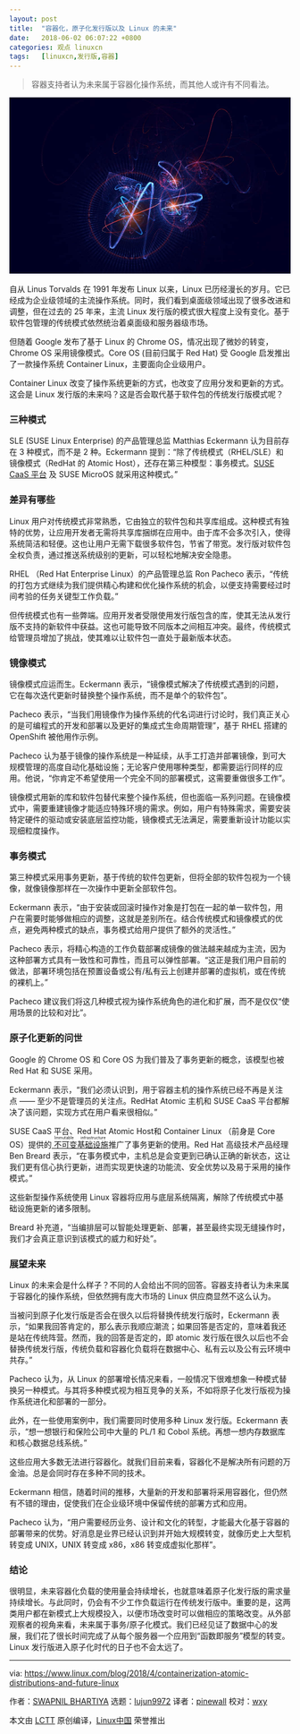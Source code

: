 ```yaml
---
layout: post
title:	"容器化，原子化发行版以及 Linux 的未来"
date:	2018-06-02 06:07:22 +0800 
categories:	观点 linuxcn 
tags:	[linuxcn,发行版,容器]
---
```




> 
> 容器支持者认为未来属于容器化操作系统，而其他人或许有不同看法。
> 
> 
> 


![](/Asserts/Images/album/201806/02/060715t3keov434go5vo4l.jpg)


自从 Linus Torvalds 在 1991 年发布 Linux 以来，Linux 已历经漫长的岁月。它已经成为企业级领域的主流操作系统。同时，我们看到桌面级领域出现了很多改进和调整，但在过去的 25 年来，主流 Linux 发行版的模式很大程度上没有变化。基于软件包管理的传统模式依然统治着桌面级和服务器级市场。


但随着 Google 发布了基于 Linux 的 Chrome OS，情况出现了微妙的转变，Chrome OS 采用镜像模式。Core OS (目前归属于 Red Hat) 受 Google 启发推出了一款操作系统 Container Linux，主要面向企业级用户。


Container Linux 改变了操作系统更新的方式，也改变了应用分发和更新的方式。这会是 Linux 发行版的未来吗？这是否会取代基于软件包的传统发行版模式呢？


### 三种模式


SLE (SUSE Linux Enterprise) 的产品管理总监 Matthias Eckermann 认为目前存在 3 种模式，而不是 2 种。Eckermann 提到：“除了传统模式（RHEL/SLE）和镜像模式（RedHat 的 Atomic Host），还存在第三种模型：事务模式。[SUSE CaaS 平台](https://www.suse.com/products/caas-platform/) 及 SUSE MicroOS 就采用这种模式。”


### 差异有哪些


Linux 用户对传统模式非常熟悉，它由独立的软件包和共享库组成。这种模式有独特的优势，让应用开发者无需将共享库捆绑在应用中。由于库不会多次引入，使得系统简洁和轻便。这也让用户无需下载很多软件包，节省了带宽。发行版对软件包全权负责，通过推送系统级别的更新，可以轻松地解决安全隐患。


RHEL （Red Hat Enterprise Linux）的产品管理总监 Ron Pacheco 表示，“传统的打包方式继续为我们提供精心构建和优化操作系统的机会，以便支持需要经过时间考验的任务关键型工作负载。”


但传统模式也有一些弊端。应用开发者受限使用发行版包含的库，使其无法从发行版不支持的新软件中获益。这也可能导致不同版本之间相互冲突。最终，传统模式给管理员增加了挑战，使其难以让软件包一直处于最新版本状态。


### 镜像模式


镜像模式应运而生。Eckermann 表示，“镜像模式解决了传统模式遇到的问题，它在每次迭代更新时替换整个操作系统，而不是单个的软件包”。


Pacheco 表示，“当我们用镜像作为操作系统的代名词进行讨论时，我们真正关心的是可编程式的开发和部署以及更好的集成式生命周期管理”，基于 RHEL 搭建的 OpenShift 被他用作示例。


Pacheco 认为基于镜像的操作系统是一种延续，从手工打造并部署镜像，到可大规模管理的高度自动化基础设施；无论客户使用哪种类型，都需要运行同样的应用。他说，“你肯定不希望使用一个完全不同的部署模式，这需要重做很多工作”。


镜像模式用新的库和软件包替代来整个操作系统，但也面临一系列问题。在镜像模式中，需要重建镜像才能适应特殊环境的需求。例如，用户有特殊需求，需要安装特定硬件的驱动或安装底层监控功能，镜像模式无法满足，需要重新设计功能以实现细粒度操作。


### 事务模式


第三种模式采用事务更新，基于传统的软件包更新，但将全部的软件包视为一个镜像，就像镜像那样在一次操作中更新全部软件包。


Eckermann 表示，“由于安装或回滚时操作对象是打包在一起的单一软件包，用户在需要时能够做相应的调整，这就是差别所在。结合传统模式和镜像模式的优点，避免两种模式的缺点，事务模式给用户提供了额外的灵活性。”


Pacheco 表示，将精心构造的工作负载部署成镜像的做法越来越成为主流，因为这种部署方式具有一致性和可靠性，而且可以弹性部署。“这正是我们用户目前的做法，部署环境包括在预置设备或公有/私有云上创建并部署的虚拟机，或在传统的裸机上。”


Pacheco 建议我们将这几种模式视为操作系统角色的进化和扩展，而不是仅仅“使用场景的比较和对比”。


### 原子化更新的问世


Google 的 Chrome OS 和 Core OS 为我们普及了事务更新的概念，该模型也被 Red Hat 和 SUSE 采用。


Eckermann 表示，“我们必须认识到，用于容器主机的操作系统已经不再是关注点 —— 至少不是管理员的关注点。RedHat Atomic 主机和 SUSE CaaS 平台都解决了该问题，实现方式在用户看来很相似。”


SUSE CaaS 平台、Red Hat Atomic Host和 Container Linux （前身是 Core OS）提供的[<ruby> 不可变基础设施 <rt>  Immutable infrastructure </rt></ruby>](https://www.digitalocean.com/community/tutorials/what-is-immutable-infrastructure) 推广了事务更新的使用。Red Hat 高级技术产品经理 Ben Breard 表示，“在事务模式中，主机总是会变更到已确认正确的新状态，这让我们更有信心执行更新，进而实现更快速的功能流、安全优势以及易于采用的操作模式。”


这些新型操作系统使用 Linux 容器将应用与底层系统隔离，解除了传统模式中基础设施更新的诸多限制。


Breard 补充道，“当编排层可以智能处理更新、部署，甚至最终实现无缝操作时，我们才会真正意识到该模式的威力和好处”。


### 展望未来


Linux 的未来会是什么样子？不同的人会给出不同的回答。容器支持者认为未来属于容器化的操作系统，但依然拥有庞大市场的 Linux 供应商显然不这么认为。


当被问到原子化发行版是否会在很久以后将替换传统发行版时，Eckermann 表示，“如果我回答肯定的，那么表示我顺应潮流；如果回答是否定的，意味着我还是站在传统阵营。然而，我的回答是否定的，即 atomic 发行版在很久以后也不会替换传统发行版，传统负载和容器化负载将在数据中心、私有云以及公有云环境中共存。”


Pacheco 认为，从 Linux 的部署增长情况来看，一般情况下很难想象一种模式替换另一种模式。与其将多种模式视为相互竞争的关系，不如将原子化发行版视为操作系统进化和部署的一部分。


此外，在一些使用案例中，我们需要同时使用多种 Linux 发行版。Eckermann 表示，“想一想银行和保险公司中大量的 PL/1 和 Cobol 系统。再想一想内存数据库和核心数据总线系统。”


这些应用大多数无法进行容器化。就我们目前来看，容器化不是解决所有问题的万金油。总是会同时存在多种不同的技术。


Eckermann 相信，随着时间的推移，大量新的开发和部署将采用容器化，但仍然有不错的理由，促使我们在企业级环境中保留传统的部署方式和应用。


Pacheco 认为，“用户需要经历业务、设计和文化的转型，才能最大化基于容器的部署带来的优势。好消息是业界已经认识到并开始大规模转变，就像历史上大型机转变成 UNIX，UNIX 转变成 x86，x86 转变成虚拟化那样”。


### 结论


很明显，未来容器化负载的使用量会持续增长，也就意味着原子化发行版的需求量持续增长。与此同时，仍会有不少工作负载运行在传统发行版中。重要的是，这两类用户都在新模式上大规模投入，以便市场改变时可以做相应的策略改变。从外部观察者的视角来看，未来属于事务/原子化模式。我们已经见证了数据中心的发展，我们花了很长时间完成了从每个服务器一个应用到“函数即服务”模型的转变。Linux 发行版进入原子化时代的日子也不会太远了。




---


via: <https://www.linux.com/blog/2018/4/containerization-atomic-distributions-and-future-linux>


作者：[SWAPNIL BHARTIYA](https://www.linux.com/users/arnieswap) 选题：[lujun9972](https://github.com/lujun9972) 译者：[pinewall](https://github.com/pinewall) 校对：[wxy](https://github.com/wxy)


本文由 [LCTT](https://github.com/LCTT/TranslateProject) 原创编译，[Linux中国](https://linux.cn/) 荣誉推出

